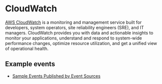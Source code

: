 # CloudWatch
[AWS CloudWatch](https://aws.amazon.com/cloudwatch)  is a monitoring and management service built for developers, 
system operators, site reliability engineers (SRE), and IT managers. CloudWatch provides you with data and actionable 
insights to monitor your applications, understand and respond to system-wide performance changes, optimize resource utilization, 
and get a unified view of operational health. 

## Example events
- [Sample Events Published by Event Sources](https://docs.aws.amazon.com/lambda/latest/dg/eventsources.html#eventsources-scheduled-event)